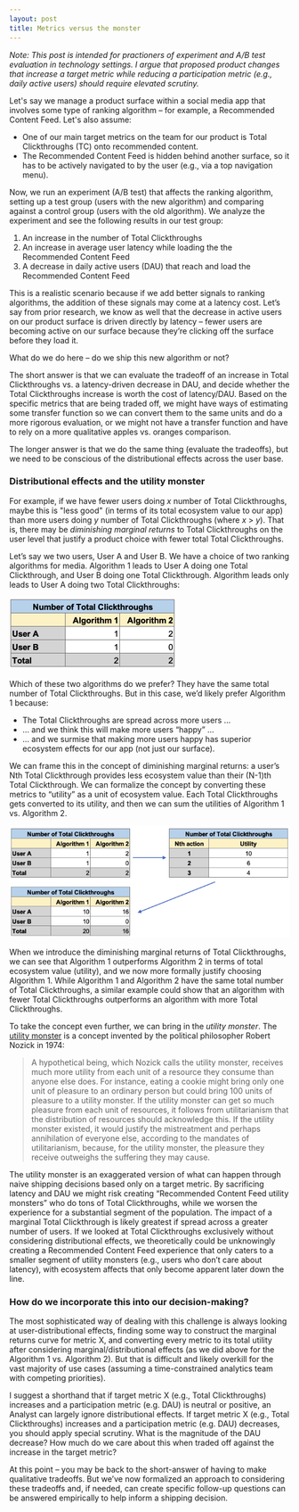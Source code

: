 ```yaml
---
layout: post
title: Metrics versus the monster
---
```


*Note: This post is intended for practioners of experiment and A/B test evaluation in technology settings. I argue that proposed product changes that increase a target metric while reducing a participation metric (e.g., daily active users) should require elevated scrutiny.*

Let's say we manage a product surface within a social media app that involves some type of ranking algorithm – for example, a Recommended Content Feed.  Let's also assume: 

* One of our main target metrics on the team for our product is Total Clickthroughs (TC) onto recommended content.
* The Recommended Content Feed is hidden behind another surface, so it has to be actively navigated to by the user (e.g., via a top navigation menu). 

Now, we run an experiment (A/B test) that affects the ranking algorithm, setting up a test group (users with the new algorithm) and comparing against a control group (users with the old algorithm). We analyze the experiment and see the following results in our test group:

1. An increase in the number of Total Clickthroughs
2. An increase in average user latency while loading the the Recommended Content Feed
3. A decrease in daily active users (DAU) that reach and load the Recommended Content Feed

This is a realistic scenario because if we add better signals to ranking algorithms, the addition of these signals may come at a latency cost. Let’s say from prior research, we know as well that the decrease in active users on our product surface is driven directly by latency – fewer users are becoming active on our surface because they’re clicking off the surface before they load it.

What do we do here – do we ship this new algorithm or not? 

The short answer is that we can evaluate the tradeoff of an increase in Total Clickthroughs vs. a latency-driven decrease in DAU, and decide whether the Total Clickthroughs increase is worth the cost of latency/DAU. Based on the specific metrics that are being traded off, we might have ways of estimating some transfer function so we can convert them to the same units and do a more rigorous evaluation, or we might not have a transfer function and have to rely on a more qualitative apples vs. oranges comparison.

The longer answer is that we do the same thing (evaluate the tradeoffs), but we need to be conscious of the distributional effects across the user base.

### Distributional effects and the utility monster

For example, if we have fewer users doing *x* number of Total Clickthroughs, maybe this is "less good" (in terms of its total ecosystem value to our app) than more users doing *y* number of Total Clickthroughs (where *x* > *y*). That is, there may be *diminishing marginal returns* to Total Clickthroughs on the user level that justify a product choice with fewer total Total Clickthroughs.

Let’s say we two users, User A and User B. We have a choice of two ranking algorithms for media. Algorithm 1 leads to User A doing one Total Clickthrough, and User B doing one Total Clickthrough. Algorithm leads only leads to User A doing two Total Clickthroughs:

![Figure 1](/images/metrics_versus_monster/fig1.png)

Which of these two algorithms do we prefer? They have the same total number of Total Clickthroughs. But in this case, we’d likely prefer Algorithm 1 because:

* The Total Clickthroughs are spread across more users ...
* ... and we think this will make more users “happy” ...
* ... and we surmise that making more users happy has superior ecosystem effects for our app (not just our surface).

We can frame this in the concept of diminishing marginal returns: a user’s Nth Total Clickthrough provides less ecosystem value than their (N-1)th Total Clickthrough. We can formalize the concept by converting these metrics to “utility” as a unit of ecosystem value. Each Total Clickthroughs gets converted to its utility, and then we can sum the utilities of Algorithm 1 vs. Algorithm 2.

![Figure 2](/images/metrics_versus_monster/fig2.png)

When we introduce the diminishing marginal returns of Total Clickthroughs, we can see that Algorithm 1 outperforms Algorithm 2 in terms of total ecosystem value (utility), and we now more formally justify choosing Algorithm 1. While Algorithm 1 and Algorithm 2 have the same total number of Total Clickthroughs, a similar example could show that an algorithm with fewer Total Clickthroughs outperforms an algorithm with more Total Clickthroughs.

To take the concept even further, we can bring in the _utility monster_. The [utility monster](https://en.wikipedia.org/wiki/Utility_monster) is a concept invented by the political philosopher Robert Nozick in 1974: 

> A hypothetical being, which Nozick calls the utility monster, receives much more utility from each unit of a resource they consume than anyone else does. For instance, eating a cookie might bring only one unit of pleasure to an ordinary person but could bring 100 units of pleasure to a utility monster. If the utility monster can get so much pleasure from each unit of resources, it follows from utilitarianism that the distribution of resources should acknowledge this. If the utility monster existed, it would justify the mistreatment and perhaps annihilation of everyone else, according to the mandates of utilitarianism, because, for the utility monster, the pleasure they receive outweighs the suffering they may cause.

The utility monster is an exaggerated version of what can happen through naive shipping decisions based only on a target metric. By sacrificing latency and DAU we might risk creating “Recommended Content Feed utility monsters” who do tons of Total Clickthroughs, while we worsen the experience for a substantial segment of the population. The impact of a marginal Total Clickthrough is likely greatest if spread across a greater number of users. If we looked at Total Clickthroughs exclusively without considering distributional effects, we theoretically could be unknowingly creating a Recommended Content Feed experience that only caters to a smaller segment of utility monsters (e.g., users who don’t care about latency), with ecosystem affects that only become apparent later down the line.

### How do we incorporate this into our decision-making?

The most sophisticated way of dealing with this challenge is always looking at user-distributional effects, finding some way to construct the marginal returns curve for metric X, and converting every metric to its total utility after considering marginal/distributional effects (as we did above for the Algorithm 1 vs. Algorithm 2). But that is difficult and likely overkill for the vast majority of use cases (assuming a time-constrained analytics team with competing priorities).

I suggest a shorthand that if target metric X (e.g., Total Clickthroughs) increases and a participation metric (e.g. DAU) is neutral or positive, an Analyst can largely ignore distributional effects. If target metric X (e.g., Total Clickthroughs) increases and a participation metric (e.g. DAU) decreases, you should apply special scrutiny. What is the magnitude of the DAU decrease? How much do we care about this when traded off against the increase in the target metric?

At this point – you may be back to the short-answer of having to make qualitative tradeoffs. But we’ve now formalized an approach to considering these tradeoffs and, if needed, can create specific follow-up questions can be answered empirically to help inform a shipping decision.


